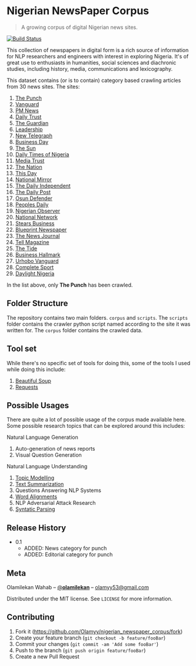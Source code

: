 # Nigerian NewsPaper Corpus
> A growing corpus of digital Nigerian news sites.

[![Build Status][travis-image]][travis-url]


This collection of newspapers in digital form is a rich source of information for NLP researchers and engineers with interest in exploring Nigeria. It's of great use to enthusiasts in humanities, social sciences and diachronic studies, including history, media, communications and lexicography.

This dataset contains (or is to contain) category based crawling articles from 30 news sites. The sites:

1. [The Punch](https://punchng.com/)
2. [Vanguard](https://www.vanguardngr.com/)
3. [PM News](http://www.pmnewsnigeria.com/)
4. [Daily Trust](https://www.dailytrust.com.ng/)
5. [The Guardian](http://guardian.ng/)
6. [Leadership](https://leadership.ng/)
8. [New Telegraph](https://newtelegraphonline.com/)
8. [Business Day](http://www.businessdayonline.com/NG/)
8. [The Sun](http://sunnewsonline.com/category/national/)
8. [Daily Times of Nigeria](https://dailytimes.ng/)
8. [Media Trust](https://www.dailytrust.com.ng/)
8. [The Nation](http://thenationonlineng.net/)
8. [This Day](https://punchng.com/)
8. [National Mirror](https://www.nationalmirroronline.net/)
8. [The Daily Independent](https://independent.ng/)
8. [The Daily Post](http://dailypost.ng/)
8. [Osun Defender](http://www.osundefender.com/)
8. [Peoples Daily](http://www.peoplesdailyng.com/)
8. [Nigerian Observer](http://nigerianobservernews.com/)
8. [National Network](https://www.nationalnetworkonline.com/en/s)
8. [Stears Business](https://www.stearsng.com/)
8. [Blueprint Newspaper](https://www.blueprint.ng/)
8. [The News Journal](http://newsjournal.com.ng/)
8. [Tell Magazine](https://tell.ng/)
8. [The Tide](http://www.thetidenewsonline.com/)
8. [Business Hallmark](http://hallmarknews.com/)
8. [Urhobo Vanguard](http://urhobotoday.com/)
8. [Complete Sport](https://www.completesportsnigeria.com/)
8. [Daylight Nigeria](http://daylight.ng/)


In the list above, only __The Punch__ has been crawled.


## Folder Structure
The repository contains two main folders. `corpus` and `scripts`.
The `scripts` folder contains the crawler python script named according to the site it was written for.
The `corpus` folder contains the crawled data.

## Tool set
While there's no specific set of tools for doing this, some of the tools I used while doing this include:
1. [Beautiful Soup](https://www.crummy.com/software/BeautifulSoup/doc)
2. [Requests](http://docs.python-requests.org/en/master/)

## Possible Usages
There are quite a lot of possible usage of the corpus made available here.
Some possible research topics that can be explored around this includes:

Natural Language Generation
1. Auto-generation of news reports
2. Visual Question Generation

Natural Language Understanding
1. [Topic Modelling](http://www.cs.nyu.edu/~petrov/lecture2.pdf)
4. [Text Summarization](http://www.cs.nyu.edu/~petrov/lecture12.pdf)
6. Questions Answering NLP Systems
5. [Word Alignments](http://www.cs.nyu.edu/~petrov/lecture9.pdf)
3. NLP Adversarial Attack Research
2. [Syntatic Parsing](http://www.cs.nyu.edu/~petrov/lecture7.pdf)

## Release History

* 0.1
    * ADDED: News category for punch
    * ADDED: Editorial category for punch

## Meta

Olamilekan Wahab – [@__olamilekan__](https://twitter.com/__olamilekan__) – olamyy53@gmail.com

Distributed under the MIT license. See ``LICENSE`` for more information.

## Contributing

1. Fork it (<https://github.com/Olamyy/nigerian_newspaper_corpus/fork>)
2. Create your feature branch (`git checkout -b feature/fooBar`)
3. Commit your changes (`git commit -am 'Add some fooBar'`)
4. Push to the branch (`git push origin feature/fooBar`)
5. Create a new Pull Request

<!-- Markdown link & img dfn's -->
[npm-image]: https://img.shields.io/npm/v/datadog-metrics.svg?style=flat-square
[npm-url]: https://npmjs.org/package/datadog-metrics
[npm-downloads]: https://img.shields.io/npm/dm/datadog-metrics.svg?style=flat-square
[travis-image]: https://img.shields.io/travis/dbader/node-datadog-metrics/master.svg?style=flat-square
[travis-url]: https://travis-ci.org/dbader/node-datadog-metrics
[wiki]: https://github.com/yourname/yourproject/wiki